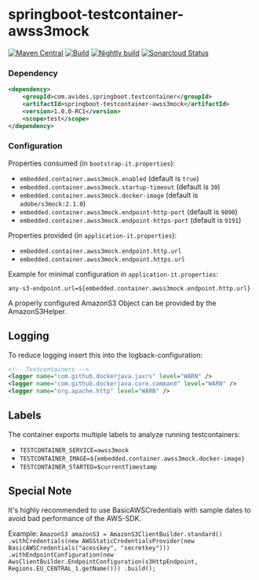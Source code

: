 # springboot-testcontainer-awss3mock

[![Maven Central](https://img.shields.io/maven-metadata/v/http/central.maven.org/maven2/com/avides/springboot/testcontainer/springboot-testcontainer-awss3mock/maven-metadata.xml.svg)](https://search.maven.org/#search%7Cgav%7C1%7Cg%3A%22com.avides.springboot.testcontainer%22%20AND%20a%3A%22springboot-testcontainer-awss3mock%22)
[![Build](https://github.com/springboot-testcontainer/springboot-testcontainer-awss3mock/workflows/release/badge.svg)](https://github.com/springboot-testcontainer/springboot-testcontainer-awss3mock/actions)
[![Nightly build](https://github.com/springboot-testcontainer/springboot-testcontainer-awss3mock/workflows/nightly/badge.svg)](https://github.com/springboot-testcontainer/springboot-testcontainer-awss3mock/actions)
[![Sonarcloud Status](https://sonarcloud.io/api/project_badges/measure?project=springboot-testcontainer_springboot-testcontainer-awss3mock&metric=alert_status)](https://sonarcloud.io/dashboard?id=springboot-testcontainer_springboot-testcontainer-awss3mock)

### Dependency
```xml
<dependency>
	<groupId>com.avides.springboot.testcontainer</groupId>
	<artifactId>springboot-testcontainer-awss3mock</artifactId>
	<version>1.0.0-RC1</version>
	<scope>test</scope>
</dependency>
```

### Configuration
Properties consumed (in `bootstrap-it.properties`):
- `embedded.container.awss3mock.enabled` (default is `true`)
- `embedded.container.awss3mock.startup-timeout` (default is `30`)
- `embedded.container.awss3mock.docker-image` (default is `adobe/s3mock:2.1.0`)
- `embedded.container.awss3mock.endpoint-http-port` (default is `9090`)
- `embedded.container.awss3mock.endpoint-https-port` (default is `9191`)

Properties provided (in `application-it.properties`):
- `embedded.container.awss3mock.endpoint.http.url`
- `embedded.container.awss3mock.endpoint.https.url`

Example for minimal configuration in `application-it.properties`:
```
any-s3-endpoint.url=${embedded.container.awss3mock.endpoint.http.url}
```

A properly configured AmazonS3 Object can be provided by the AmazonS3Helper.

## Logging
To reduce logging insert this into the logback-configuration:
```xml
<!-- Testcontainers -->
<logger name="com.github.dockerjava.jaxrs" level="WARN" />
<logger name="com.github.dockerjava.core.command" level="WARN" />
<logger name="org.apache.http" level="WARN" />
```

## Labels
The container exports multiple labels to analyze running testcontainers:
- `TESTCONTAINER_SERVICE=awss3mock`
- `TESTCONTAINER_IMAGE=${embedded.container.awss3mock.docker-image}`
- `TESTCONTAINER_STARTED=$currentTimestamp`

## Special Note
It's highly recommended to use BasicAWSCredentials with sample dates to avoid bad performance of the AWS-SDK.

Example:
`AmazonS3 amazonS3 = AmazonS3ClientBuilder.standard()
	.withCredentials(new AWSStaticCredentialsProvider(new BasicAWSCredentials("acesskey", "secretkey")))
                .withEndpointConfiguration(new AwsClientBuilder.EndpointConfiguration(s3HttpEndpoint, Regions.EU_CENTRAL_1.getName()))
                .build();`

